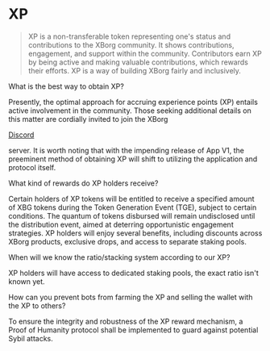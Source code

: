 # XP

> XP is a non-transferable token representing one's status and contributions to the XBorg community. It shows contributions, engagement, and support within the community. Contributors earn XP by being active and making valuable contributions, which rewards their efforts. XP is a way of building XBorg fairly and inclusively.

What is the best way to obtain XP?

Presently, the optimal approach for accruing experience points (XP) entails active involvement in the community. Those seeking additional details on this matter are cordially invited to join the XBorg

[Discord](https://discord.gg/xborg)

server. It is worth noting that with the impending release of App V1, the preeminent method of obtaining XP will shift to utilizing the application and protocol itself.

What kind of rewards do XP holders receive?

Certain holders of XP tokens will be entitled to receive a specified amount of XBG tokens during the Token Generation Event (TGE), subject to certain conditions. The quantum of tokens disbursed will remain undisclosed until the distribution event, aimed at deterring opportunistic engagement strategies. XP holders will enjoy several benefits, including discounts across XBorg products, exclusive drops, and access to separate staking pools.

When will we know the ratio/stacking system according to our XP?

XP holders will have access to dedicated staking pools, the exact ratio isn't known yet.

How can you prevent bots from farming the XP and selling the wallet with the XP to others?

To ensure the integrity and robustness of the XP reward mechanism, a Proof of Humanity protocol shall be implemented to guard against potential Sybil attacks.
